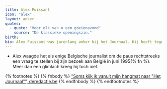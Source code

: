 ```yaml
---
title: Alex Puissant
icon: "alex"
layout: anker
quotes:
  - quote: "Voor elk van u een goeienavond"
    source: "De klassieke openingszin."
birth:
bio: Alex Puissant was jarenlang anker bij het Journaal. Hij heeft tegenwoordig een vaste stek in Italië en modereert conferenties.
---
```


* Alex waagde het als enige Belgische journalist om de paus rechtstreeks een vraag te stellen bij zijn bezoek  aan België in juni 1995{% fn %}. Meer dan een glimlach kreeg hij toch niet.

{% footnotes %}
{% fnbody %}
<a href="http://deredactie.be/cm/vrtnieuws/binnenland/Hoezouhetnogzijnmet/1.2409458
" target="_blank">“Soms kijk ik vanuit mijn hangmat naar "Het Journaal"”, deredactie.be</a>
{% endfnbody %}
{% endfootnotes %}

